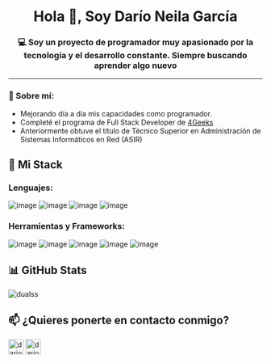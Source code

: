 <h1 align="center">Hola 👋, Soy Darío Neila García</h1>
<h3 align="center">💻 Soy un proyecto de programador muy apasionado por la tecnología y el desarrollo constante. Siempre buscando aprender algo nuevo</h3>

---
### 📜 Sobre mí:
- Mejorando día a día mis capacidades como programador.
- Completé el programa de Full Stack Developer de [4Geeks](https://4geeks.com)
- Anteriormente obtuve el título de Técnico Superior en Administración de Sistemas Informáticos en Red (ASIR)

## 🧠 Mi Stack

### Lenguajes:
![image](https://img.shields.io/badge/JavaScript-323330?style=for-the-badge&logo=javascript&logoColor=F7DF1E)
![image](https://img.shields.io/badge/HTML5-E34F26?style=for-the-badge&logo=html5&logoColor=white)
![image](https://img.shields.io/badge/CSS3-1572B6?style=for-the-badge&logo=css3&logoColor=white)
![image](https://img.shields.io/badge/Python-FFD43B?style=for-the-badge&logo=python&logoColor=blue)

### Herramientas y Frameworks:
![image](https://img.shields.io/badge/bootstrap-%23563D7C.svg?style=for-the-badge&logo=bootstrap&logoColor=white)
![image](https://img.shields.io/badge/React-20232A?style=for-the-badge&logo=react&logoColor=61DAFB)
![image](https://img.shields.io/badge/Git-F05032?style=for-the-badge&logo=git&logoColor=white)
![image](https://img.shields.io/badge/Flask-000000?style=for-the-badge&logo=flask&logoColor=white)
![image](https://img.shields.io/badge/MUI-007FFF?style=for-the-badge&logo=mui&logoColor=white)

## 📊 GitHub Stats
<p><img align="center" src="https://github-readme-stats.vercel.app/api/top-langs?username=dualss&show_icons=true&locale=en&layout=compact" alt="dualss" /></p>

## 📫 ¿Quieres ponerte en contacto conmigo?

<a href="https://www.linkedin.com/in/dar%C3%ADo-neila-garc%C3%ADa/" target="blank"><img align="center" src="https://img.shields.io/badge/LinkedIn-0077B5?style=for-the-badge&logo=linkedin&logoColor=white" alt="dario neila garcia" height="30" /></a>
<a href="mailto:dariongduals@gmail.com" target="blank"><img align="center" src="https://img.shields.io/badge/Gmail-D14836?style=for-the-badge&logo=gmail&logoColor=white" alt="dariongduals@gmail.com" height="30" /></a>

